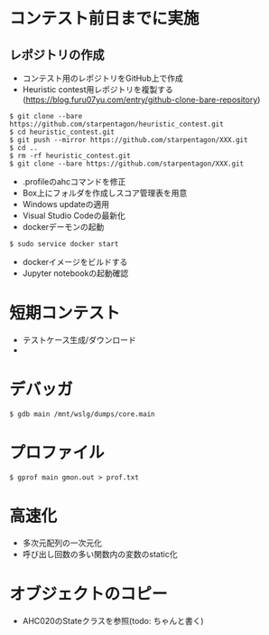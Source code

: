 # コンテスト前日までに実施

## レポジトリの作成

* コンテスト用のレポジトリをGitHub上で作成
* Heuristic contest用レポジトリを複製する(https://blog.furu07yu.com/entry/github-clone-bare-repository)
```shell
$ git clone --bare https://github.com/starpentagon/heuristic_contest.git
$ cd heuristic_contest.git
$ git push --mirror https://github.com/starpentagon/XXX.git
$ cd ..
$ rm -rf heuristic_contest.git
$ git clone --bare https://github.com/starpentagon/XXX.git
```

* .profileのahcコマンドを修正
* Box上にフォルダを作成しスコア管理表を用意
* Windows updateの適用
* Visual Studio Codeの最新化
* dockerデーモンの起動
```shell
$ sudo service docker start
```
* dockerイメージをビルドする
* Jupyter notebookの起動確認

# 短期コンテスト
* テストケース生成/ダウンロード
*  
# デバッガ

```shell
$ gdb main /mnt/wslg/dumps/core.main
```

# プロファイル
```shell
$ gprof main gmon.out > prof.txt
```

# 高速化
* 多次元配列の一次元化
* 呼び出し回数の多い関数内の変数のstatic化

# オブジェクトのコピー
* AHC020のStateクラスを参照(todo: ちゃんと書く)